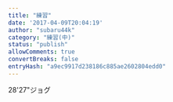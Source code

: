 ```yaml
---
title: "練習"
date: '2017-04-09T20:04:19'
author: "subaru44k"
category: "練習(中)"
status: "publish"
allowComments: true
convertBreaks: false
entryHash: "a9ec9917d238186c885ae2602804edd0"
---
```

28'27"ジョグ
